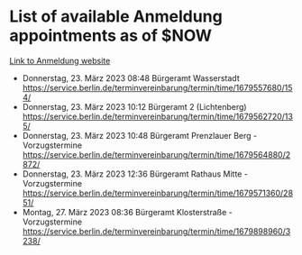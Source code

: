 # List of available Anmeldung appointments as of $NOW
[Link to Anmeldung website](https://service.berlin.de/terminvereinbarung/termin/tag.php?termin=1&anliegen[]=120686&dienstleisterlist=122210,122217,327316,122219,327312,122227,327314,122231,327346,122243,327348,122254,122252,329742,122260,329745,122262,329748,122271,327278,122273,327274,122277,327276,330436,122280,327294,122282,327290,122284,327292,122291,327270,122285,327266,122286,327264,122296,327268,150230,329760,122297,327286,122294,327284,122312,329763,122314,329775,122304,327330,122311,327334,122309,327332,317869,122281,327352,122279,329772,122283,122276,327324,122274,327326,122267,329766,122246,327318,122251,327320,122257,327322,122208,327298,122226,327300&herkunft=http%3A%2F%2Fservice.berlin.de%2Fdienstleistung%2F120686%2F)
- Donnerstag, 23. März 2023 08:48 Bürgeramt Wasserstadt https://service.berlin.de/terminvereinbarung/termin/time/1679557680/154/
- Donnerstag, 23. März 2023 10:12 Bürgeramt 2 (Lichtenberg) https://service.berlin.de/terminvereinbarung/termin/time/1679562720/135/
- Donnerstag, 23. März 2023 10:48 Bürgeramt Prenzlauer Berg - Vorzugstermine https://service.berlin.de/terminvereinbarung/termin/time/1679564880/2872/
- Donnerstag, 23. März 2023 12:36 Bürgeramt Rathaus Mitte - Vorzugstermine https://service.berlin.de/terminvereinbarung/termin/time/1679571360/2851/
- Montag, 27. März 2023 08:36 Bürgeramt Klosterstraße - Vorzugstermine https://service.berlin.de/terminvereinbarung/termin/time/1679898960/3238/
